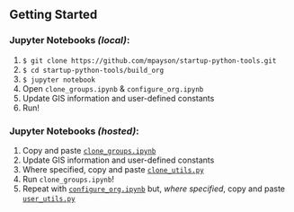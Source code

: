 ## Getting Started

### Jupyter Notebooks _(local)_:

1. `$ git clone https://github.com/mpayson/startup-python-tools.git`
2. `$ cd startup-python-tools/build_org`
3. `$ jupyter notebook`
4. Open `clone_groups.ipynb` & `configure_org.ipynb`
5. Update GIS information and user-defined constants
6. Run!

### Jupyter Notebooks _(hosted)_:
1. Copy and paste [`clone_groups.ipynb`](/build_org/clone_groups.ipynb)
2. Update GIS information and user-defined constants
3. Where specified, copy and paste [`clone_utils.py`](/utils/clone_utils.py)
4. Run `clone_groups.ipynb`!
5. Repeat with [`configure_org.ipynb`](/build_org/configure_org.ipynb) but, _where specified_, copy and paste [`user_utils.py`](/utils/user_utils.py)